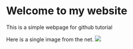 # Welcome to my website

This is a simple webpage for github tutorial

Here is a single image from the net.
![](image.png)